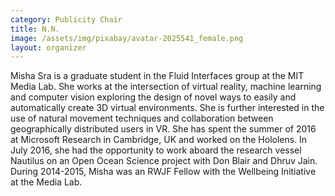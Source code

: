 ```yaml
---
category: Publicity Chair
title: N.N.
image: /assets/img/pixabay/avatar-2025541_female.png
layout: organizer
---
```


Misha Sra is a graduate student in the Fluid Interfaces group at the MIT Media Lab. She works at the intersection of virtual reality, machine learning and computer vision exploring the design of novel ways to easily and automatically create 3D virtual environments. She is further interested in the use of natural movement techniques and collaboration between geographically distributed users in VR. She has spent the summer of 2016 at Microsoft Research in Cambridge, UK and worked on the Hololens. In July 2016, she had the opportunity to work aboard the research vessel Nautilus on an Open Ocean Science project with Don Blair and Dhruv Jain. During 2014-2015, Misha was an RWJF Fellow with the Wellbeing Initiative at the Media Lab.
